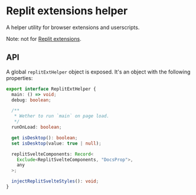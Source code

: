 # Replit extensions helper

A helper utility for browser extensions and userscripts.

Note: not for [Replit extensions](https://docs.replit.com/extensions).

## API

A global `replitExtHelper` object is exposed. It's an object with the following properties:

```ts
export interface ReplitExtHelper {
  main: () => void;
  debug: boolean;

  /**
   * Wether to run `main` on page load.
   */
  runOnLoad: boolean;

  get isDesktop(): boolean;
  set isDesktop(value: true | null);

  replitSvelteComponents: Record<
    Exclude<ReplitSvelteComponents, "DocsProp">,
    any
  >;

  injectReplitSvelteStyles(): void;
}
```
